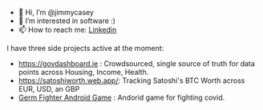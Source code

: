 - 👋 Hi, I’m @jimmycasey
- 👀 I’m interested in software :) 
- 📫 How to reach me: [Linkedin](https://www.linkedin.com/in/jimmycasey/)

I have three side projects active at the moment:
- https://govdashboard.ie : Crowdsourced, single source of truth for data points across Housing, Income, Health.
- https://satoshiworth.web.app/: Tracking Satoshi's BTC Worth across EUR, USD, an GBP
- [Germ Fighter Android Game](https://play.google.com/store/apps/details?id=com.chute_cures.germ_fighter) : Andorid game for fighting covid.
